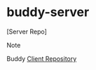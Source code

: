# buddy-server

[Server Repo]

> [!note]
> Buddy [Client Repository](https://github.com/cbnu-buddy/buddy-client)
